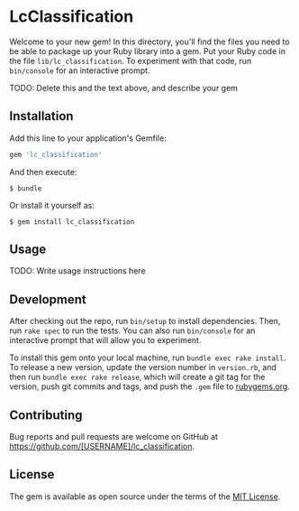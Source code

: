 # LcClassification

Welcome to your new gem! In this directory, you'll find the files you need to be able to package up your Ruby library into a gem. Put your Ruby code in the file `lib/lc_classification`. To experiment with that code, run `bin/console` for an interactive prompt.

TODO: Delete this and the text above, and describe your gem

## Installation

Add this line to your application's Gemfile:

```ruby
gem 'lc_classification'
```

And then execute:

    $ bundle

Or install it yourself as:

    $ gem install lc_classification

## Usage

TODO: Write usage instructions here

## Development

After checking out the repo, run `bin/setup` to install dependencies. Then, run `rake spec` to run the tests. You can also run `bin/console` for an interactive prompt that will allow you to experiment.

To install this gem onto your local machine, run `bundle exec rake install`. To release a new version, update the version number in `version.rb`, and then run `bundle exec rake release`, which will create a git tag for the version, push git commits and tags, and push the `.gem` file to [rubygems.org](https://rubygems.org).

## Contributing

Bug reports and pull requests are welcome on GitHub at https://github.com/[USERNAME]/lc_classification.


## License

The gem is available as open source under the terms of the [MIT License](http://opensource.org/licenses/MIT).


